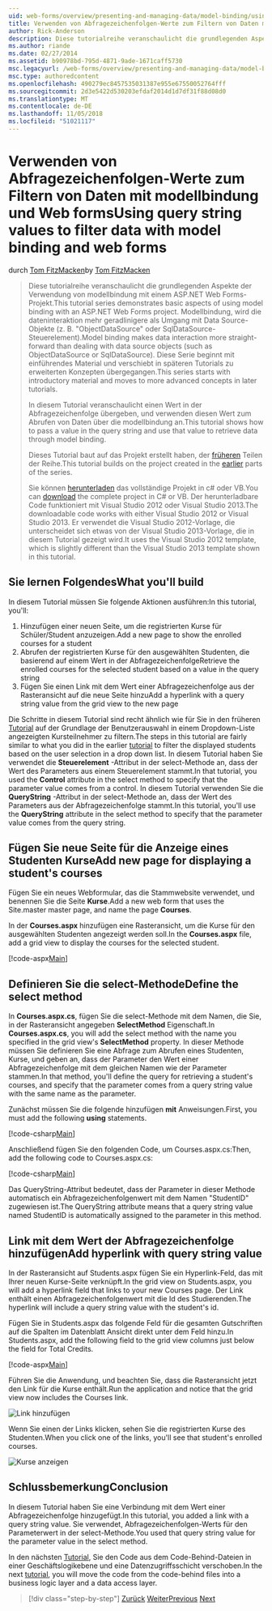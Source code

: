 ```yaml
---
uid: web-forms/overview/presenting-and-managing-data/model-binding/using-query-string-values-to-retrieve-data
title: Verwenden von Abfragezeichenfolgen-Werte zum Filtern von Daten mit modellbindung und web Forms | Microsoft-Dokumentation
author: Rick-Anderson
description: Diese tutorialreihe veranschaulicht die grundlegenden Aspekte der Verwendung von modellbindung mit einem ASP.NET Web Forms-Projekt. Modellbindung macht die dateninteraktion Weitere gerade-...
ms.author: riande
ms.date: 02/27/2014
ms.assetid: b90978bd-795d-4871-9ade-1671caff5730
msc.legacyurl: /web-forms/overview/presenting-and-managing-data/model-binding/using-query-string-values-to-retrieve-data
msc.type: authoredcontent
ms.openlocfilehash: 490279ec8457535031387e955e67550052764fff
ms.sourcegitcommit: 2d3e5422d530203efdaf2014d1d7df31f88d08d0
ms.translationtype: MT
ms.contentlocale: de-DE
ms.lasthandoff: 11/05/2018
ms.locfileid: "51021117"
---
```

<a name="using-query-string-values-to-filter-data-with-model-binding-and-web-forms"></a><span data-ttu-id="f39ad-104">Verwenden von Abfragezeichenfolgen-Werte zum Filtern von Daten mit modellbindung und Web forms</span><span class="sxs-lookup"><span data-stu-id="f39ad-104">Using query string values to filter data with model binding and web forms</span></span>
====================
<span data-ttu-id="f39ad-105">durch [Tom FitzMacken](https://github.com/tfitzmac)</span><span class="sxs-lookup"><span data-stu-id="f39ad-105">by [Tom FitzMacken](https://github.com/tfitzmac)</span></span>

> <span data-ttu-id="f39ad-106">Diese tutorialreihe veranschaulicht die grundlegenden Aspekte der Verwendung von modellbindung mit einem ASP.NET Web Forms-Projekt.</span><span class="sxs-lookup"><span data-stu-id="f39ad-106">This tutorial series demonstrates basic aspects of using model binding with an ASP.NET Web Forms project.</span></span> <span data-ttu-id="f39ad-107">Modellbindung, wird die dateninteraktion mehr geradlinigere als Umgang mit Data Source-Objekte (z. B. "ObjectDataSource" oder SqlDataSource-Steuerelement).</span><span class="sxs-lookup"><span data-stu-id="f39ad-107">Model binding makes data interaction more straight-forward than dealing with data source objects (such as ObjectDataSource or SqlDataSource).</span></span> <span data-ttu-id="f39ad-108">Diese Serie beginnt mit einführendes Material und verschiebt in späteren Tutorials zu erweiterten Konzepten übergegangen.</span><span class="sxs-lookup"><span data-stu-id="f39ad-108">This series starts with introductory material and moves to more advanced concepts in later tutorials.</span></span>
> 
> <span data-ttu-id="f39ad-109">In diesem Tutorial veranschaulicht einen Wert in der Abfragezeichenfolge übergeben, und verwenden diesen Wert zum Abrufen von Daten über die modellbindung an.</span><span class="sxs-lookup"><span data-stu-id="f39ad-109">This tutorial shows how to pass a value in the query string and use that value to retrieve data through model binding.</span></span>
> 
> <span data-ttu-id="f39ad-110">Dieses Tutorial baut auf das Projekt erstellt haben, der [früheren](retrieving-data.md) Teilen der Reihe.</span><span class="sxs-lookup"><span data-stu-id="f39ad-110">This tutorial builds on the project created in the [earlier](retrieving-data.md) parts of the series.</span></span>
> 
> <span data-ttu-id="f39ad-111">Sie können [herunterladen](https://go.microsoft.com/fwlink/?LinkId=286116) das vollständige Projekt in c# oder VB.</span><span class="sxs-lookup"><span data-stu-id="f39ad-111">You can [download](https://go.microsoft.com/fwlink/?LinkId=286116) the complete project in C# or VB.</span></span> <span data-ttu-id="f39ad-112">Der herunterladbare Code funktioniert mit Visual Studio 2012 oder Visual Studio 2013.</span><span class="sxs-lookup"><span data-stu-id="f39ad-112">The downloadable code works with either Visual Studio 2012 or Visual Studio 2013.</span></span> <span data-ttu-id="f39ad-113">Er verwendet die Visual Studio 2012-Vorlage, die unterscheidet sich etwas von der Visual Studio 2013-Vorlage, die in diesem Tutorial gezeigt wird.</span><span class="sxs-lookup"><span data-stu-id="f39ad-113">It uses the Visual Studio 2012 template, which is slightly different than the Visual Studio 2013 template shown in this tutorial.</span></span>


## <a name="what-youll-build"></a><span data-ttu-id="f39ad-114">Sie lernen Folgendes</span><span class="sxs-lookup"><span data-stu-id="f39ad-114">What you'll build</span></span>

<span data-ttu-id="f39ad-115">In diesem Tutorial müssen Sie folgende Aktionen ausführen:</span><span class="sxs-lookup"><span data-stu-id="f39ad-115">In this tutorial, you'll:</span></span>

1. <span data-ttu-id="f39ad-116">Hinzufügen einer neuen Seite, um die registrierten Kurse für Schüler/Student anzuzeigen.</span><span class="sxs-lookup"><span data-stu-id="f39ad-116">Add a new page to show the enrolled courses for a student</span></span>
2. <span data-ttu-id="f39ad-117">Abrufen der registrierten Kurse für den ausgewählten Studenten, die basierend auf einem Wert in der Abfragezeichenfolge</span><span class="sxs-lookup"><span data-stu-id="f39ad-117">Retrieve the enrolled courses for the selected student based on a value in the query string</span></span>
3. <span data-ttu-id="f39ad-118">Fügen Sie einen Link mit dem Wert einer Abfragezeichenfolge aus der Rasteransicht auf die neue Seite hinzu</span><span class="sxs-lookup"><span data-stu-id="f39ad-118">Add a hyperlink with a query string value from the grid view to the new page</span></span>

<span data-ttu-id="f39ad-119">Die Schritte in diesem Tutorial sind recht ähnlich wie für Sie in den früheren [Tutorial](sorting-paging-and-filtering-data.md) auf der Grundlage der Benutzerauswahl in einem Dropdown-Liste angezeigten Kursteilnehmer zu filtern.</span><span class="sxs-lookup"><span data-stu-id="f39ad-119">The steps in this tutorial are fairly similar to what you did in the earlier [tutorial](sorting-paging-and-filtering-data.md) to filter the displayed students based on the user selection in a drop down list.</span></span> <span data-ttu-id="f39ad-120">In diesem Tutorial haben Sie verwendet die **Steuerelement** -Attribut in der select-Methode an, dass der Wert des Parameters aus einem Steuerelement stammt.</span><span class="sxs-lookup"><span data-stu-id="f39ad-120">In that tutorial, you used the **Control** attribute in the select method to specify that the parameter value comes from a control.</span></span> <span data-ttu-id="f39ad-121">In diesem Tutorial verwenden Sie die **QueryString** -Attribut in der select-Methode an, dass der Wert des Parameters aus der Abfragezeichenfolge stammt.</span><span class="sxs-lookup"><span data-stu-id="f39ad-121">In this tutorial, you'll use the **QueryString** attribute in the select method to specify that the parameter value comes from the query string.</span></span>

## <a name="add-new-page-for-displaying-a-students-courses"></a><span data-ttu-id="f39ad-122">Fügen Sie neue Seite für die Anzeige eines Studenten Kurse</span><span class="sxs-lookup"><span data-stu-id="f39ad-122">Add new page for displaying a student's courses</span></span>

<span data-ttu-id="f39ad-123">Fügen Sie ein neues Webformular, das die Stammwebsite verwendet, und benennen Sie die Seite **Kurse**.</span><span class="sxs-lookup"><span data-stu-id="f39ad-123">Add a new web form that uses the Site.master master page, and name the page **Courses**.</span></span>

<span data-ttu-id="f39ad-124">In der **Courses.aspx** hinzufügen eine Rasteransicht, um die Kurse für den ausgewählten Studenten angezeigt werden soll.</span><span class="sxs-lookup"><span data-stu-id="f39ad-124">In the **Courses.aspx** file, add a grid view to display the courses for the selected student.</span></span>

[!code-aspx[Main](using-query-string-values-to-retrieve-data/samples/sample1.aspx)]

## <a name="define-the-select-method"></a><span data-ttu-id="f39ad-125">Definieren Sie die select-Methode</span><span class="sxs-lookup"><span data-stu-id="f39ad-125">Define the select method</span></span>

<span data-ttu-id="f39ad-126">In **Courses.aspx.cs**, fügen Sie die select-Methode mit dem Namen, die Sie, in der Rasteransicht angegeben **SelectMethod** Eigenschaft.</span><span class="sxs-lookup"><span data-stu-id="f39ad-126">In **Courses.aspx.cs**, you will add the select method with the name you specified in the grid view's **SelectMethod** property.</span></span> <span data-ttu-id="f39ad-127">In dieser Methode müssen Sie definieren Sie eine Abfrage zum Abrufen eines Studenten, Kurse, und geben an, dass der Parameter den Wert einer Abfragezeichenfolge mit dem gleichen Namen wie der Parameter stammen.</span><span class="sxs-lookup"><span data-stu-id="f39ad-127">In that method, you'll define the query for retrieving a student's courses, and specify that the parameter comes from a query string value with the same name as the parameter.</span></span>

<span data-ttu-id="f39ad-128">Zunächst müssen Sie die folgende hinzufügen **mit** Anweisungen.</span><span class="sxs-lookup"><span data-stu-id="f39ad-128">First, you must add the following **using** statements.</span></span>

[!code-csharp[Main](using-query-string-values-to-retrieve-data/samples/sample2.cs)]

<span data-ttu-id="f39ad-129">Anschließend fügen Sie den folgenden Code, um Courses.aspx.cs:</span><span class="sxs-lookup"><span data-stu-id="f39ad-129">Then, add the following code to Courses.aspx.cs:</span></span>

[!code-csharp[Main](using-query-string-values-to-retrieve-data/samples/sample3.cs)]

<span data-ttu-id="f39ad-130">Das QueryString-Attribut bedeutet, dass der Parameter in dieser Methode automatisch ein Abfragezeichenfolgenwert mit dem Namen "StudentID" zugewiesen ist.</span><span class="sxs-lookup"><span data-stu-id="f39ad-130">The QueryString attribute means that a query string value named StudentID is automatically assigned to the parameter in this method.</span></span>

## <a name="add-hyperlink-with-query-string-value"></a><span data-ttu-id="f39ad-131">Link mit dem Wert der Abfragezeichenfolge hinzufügen</span><span class="sxs-lookup"><span data-stu-id="f39ad-131">Add hyperlink with query string value</span></span>

<span data-ttu-id="f39ad-132">In der Rasteransicht auf Students.aspx fügen Sie ein Hyperlink-Feld, das mit Ihrer neuen Kurse-Seite verknüpft.</span><span class="sxs-lookup"><span data-stu-id="f39ad-132">In the grid view on Students.aspx, you will add a hyperlink field that links to your new Courses page.</span></span> <span data-ttu-id="f39ad-133">Der Link enthält einen Abfragezeichenfolgenwert mit die Id des Studierenden.</span><span class="sxs-lookup"><span data-stu-id="f39ad-133">The hyperlink will include a query string value with the student's id.</span></span>

<span data-ttu-id="f39ad-134">Fügen Sie in Students.aspx das folgende Feld für die gesamten Gutschriften auf die Spalten im Datenblatt Ansicht direkt unter dem Feld hinzu.</span><span class="sxs-lookup"><span data-stu-id="f39ad-134">In Students.aspx, add the following field to the grid view columns just below the field for Total Credits.</span></span>

[!code-aspx[Main](using-query-string-values-to-retrieve-data/samples/sample4.aspx?highlight=7-8)]

<span data-ttu-id="f39ad-135">Führen Sie die Anwendung, und beachten Sie, dass die Rasteransicht jetzt den Link für die Kurse enthält.</span><span class="sxs-lookup"><span data-stu-id="f39ad-135">Run the application and notice that the grid view now includes the Courses link.</span></span>

![Link hinzufügen](using-query-string-values-to-retrieve-data/_static/image1.png)

<span data-ttu-id="f39ad-137">Wenn Sie einen der Links klicken, sehen Sie die registrierten Kurse des Studenten.</span><span class="sxs-lookup"><span data-stu-id="f39ad-137">When you click one of the links, you'll see that student's enrolled courses.</span></span>

![Kurse anzeigen](using-query-string-values-to-retrieve-data/_static/image2.png)

## <a name="conclusion"></a><span data-ttu-id="f39ad-139">Schlussbemerkung</span><span class="sxs-lookup"><span data-stu-id="f39ad-139">Conclusion</span></span>

<span data-ttu-id="f39ad-140">In diesem Tutorial haben Sie eine Verbindung mit dem Wert einer Abfragezeichenfolge hinzugefügt.</span><span class="sxs-lookup"><span data-stu-id="f39ad-140">In this tutorial, you added a link with a query string value.</span></span> <span data-ttu-id="f39ad-141">Sie verwendet, Abfragezeichenfolgen-Werts für den Parameterwert in der select-Methode.</span><span class="sxs-lookup"><span data-stu-id="f39ad-141">You used that query string value for the parameter value in the select method.</span></span>

<span data-ttu-id="f39ad-142">In den nächsten [Tutorial](adding-business-logic-layer.md), Sie den Code aus dem Code-Behind-Dateien in einer Geschäftslogikebene und eine Datenzugriffsschicht verschoben.</span><span class="sxs-lookup"><span data-stu-id="f39ad-142">In the next [tutorial](adding-business-logic-layer.md), you will move the code from the code-behind files into a business logic layer and a data access layer.</span></span>

> [!div class="step-by-step"]
> <span data-ttu-id="f39ad-143">[Zurück](integrating-jquery-ui.md)
> [Weiter](adding-business-logic-layer.md)</span><span class="sxs-lookup"><span data-stu-id="f39ad-143">[Previous](integrating-jquery-ui.md)
[Next](adding-business-logic-layer.md)</span></span>
